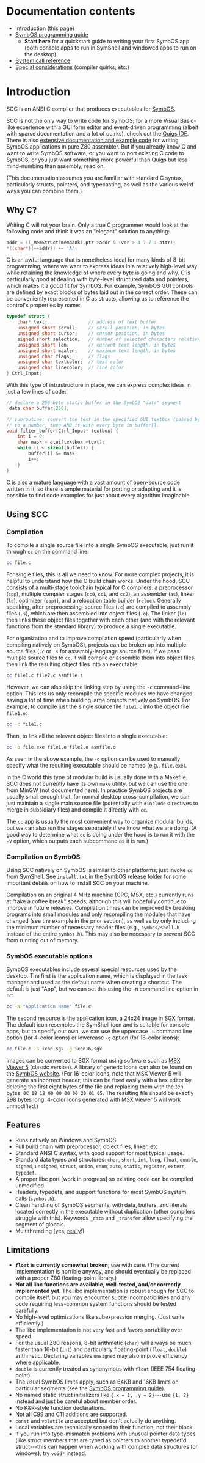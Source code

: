# Documentation contents

* [Introduction](#introduction) (this page)
* [SymbOS programming guide](symbos.md)
	* **Start here** for a quickstart guide to writing your first SymbOS app (both console apps to run in SymShell and windowed apps to run on the desktop).
* [System call reference](syscalls.md)
* [Special considerations](special.md) (compiler quirks, etc.)

# Introduction

SCC is an ANSI C compiler that produces executables for [SymbOS](https://symbos.org).

SCC is not the only way to write code for SymbOS; for a more Visual Basic-like experience with a GUI form editor and event-driven programming (albeit with sparse documentation and a lot of quirks), check out the [Quigs IDE](https://symbos.org/quigs.htm). There is also [extensive documentation and example code](https://symbos.org/download.htm) for writing SymbOS applications in pure Z80 assembler. But if you already know C and want to write SymbOS software, or you want to port existing C code to SymbOS, or you just want something more powerful than Quigs but less mind-numbing than assembly, read on.

(This documentation assumes you are familiar with standard C syntax, particularly structs, pointers, and typecasting, as well as the various weird ways you can combine them.)

## Why C?

Writing C will rot your brain. Only a true C programmer would look at the following code and think it was an "elegant" solution to anything:

```c
addr = ((_MemStruct)membank).ptr->addr & (ver > 4 ? 7 : attr);
*((char*)(++addr)) += 'A';
```

C is an awful language that is nonetheless ideal for many kinds of 8-bit programming, where we want to express ideas in a relatively high-level way while retaining the knowledge of where every byte is going and why. C is particularly good at dealing with byte-level structured data and pointers, which makes it a good fit for SymbOS. For example, SymbOS GUI controls are defined by exact blocks of bytes laid out in the correct order. These can be conveniently represented in C as structs, allowing us to reference the control's properties by name:

```c
typedef struct {
    char* text;               // address of text buffer
    unsigned short scroll;    // scroll position, in bytes
    unsigned short cursor;    // cursor position, in bytes
    signed short selection;   // number of selected characters relative to cursor
    unsigned short len;       // current text length, in bytes
    unsigned short maxlen;    // maximum text length, in bytes
    unsigned char flags;      // flags
    unsigned char textcolor;  // text color
    unsigned char linecolor;  // line color
} Ctrl_Input;
```

With this type of intrastructure in place, we can express complex ideas in just a few lines of code:

```c
// declare a 256-byte static buffer in the SymbOS "data" segment
_data char buffer[256];

// subroutine: convert the text in the specified GUI textbox (passed by reference)
// to a number, then AND it with every byte in buffer[].
void filter_buffer(Ctrl_Input* textbox) {
	int i = 0;
	char mask = atoi(textbox->text);
	while (i < sizeof(buffer)) {
		buffer[i] &= mask;
		i++;
	}
}
```

C is also a mature language with a vast amount of open-source code written in it, so there is ample material for porting or adapting and it is possible to find code examples for just about every algorithm imaginable.

## Using SCC

### Compilation

To compile a single source file into a single SymbOS executable, just run it through `cc` on the command line:

```bash
cc file.c
```

For single files, this is all we need to know. For more complex projects, it is helpful to understand how the C build chain works. Under the hood, SCC consists of a multi-stage toolchain typical for C compilers: a preprocessor (`cpp`), multiple compiler stages (`cc0`, `cc1`, and `cc2`), an assembler (`as`), linker (`ld`), optimizer (`copt`), and a relocation table builder (`reloc`). Generally speaking, after preprocessing, source files (`.c`) are compiled to assembly files (`.s`), which are then assembled into object files (`.o`). The linker (`ld`) then links these object files together with each other (and with the relevant functions from the standard library) to produce a single executable.

For organization and to improve compilation speed (particularly when compiling natively on SymbOS), projects can be broken up into multiple source files (`.c` or `.s` for assembly-language source files). If we pass multiple source files to `cc`, it will compile or assemble them into object files, then link the resulting object files into an executable:

```bash
cc file1.c file2.c asmfile.s
```

However, we can also skip the linking step by using the `-c` command-line option. This lets us only recompile the specific modules we have changed, saving a lot of time when building large projects natively on SymbOS. For example, to compile just the single source file `file1.c` into the object file `file1.o`:

```bash
cc -c file1.c
```

Then, to link all the relevant object files into a single executable:

```bash
cc -o file.exe file1.o file2.o asmfile.o
```

As seen in the above example, the `-o` option can be used to manually specify what the resulting executable should be named (e.g., `file.exe`).

In the C world this type of modular build is usually done with a Makefile. SCC does not currently have its own `make` utility, but we can use the one from MinGW (not documented here). In practice SymbOS projects are usually small enough that, for normal desktop cross-compilation, we can just maintain a single main source file (potentially with `#include` directives to merge in subsidiary files) and compile it directly with `cc`.

The `cc` app is usually the most convenient way to organize modular builds, but we can also run the stages separately if we know what we are doing. (A good way to determine what `cc` is doing under the hood is to run it with the `-V` option, which outputs each subcommand as it is run.)

### Compilation on SymbOS

Using SCC natively on SymbOS is similar to other platforms; just invoke `cc` from SymShell. See `install.txt` in the SymbOS release folder for some important details on how to install SCC on your machine.

Compilation on an original 4 MHz machine (CPC, MSX, etc.) currently runs at "take a coffee break" speeds, although this will hopefully continue to improve in future releases. Compilation times can be improved by breaking programs into small modules and only recompiling the modules that have changed (see the example in the prior section), as well as by only including the minimum number of necessary header files (e.g., `symbos/shell.h` instead of the entire `symbos.h`). This may also be necessary to prevent SCC from running out of memory.

### SymbOS executable options

SymbOS executables include several special resources used by the desktop. The first is the application name, which is displayed in the task manager and used as the default name when creating a shortcut. The default is just "App", but we can set this using the `-N` command line option in `cc`:

```bash
cc -N "Application Name" file.c
```

The second resource is the application icon, a 24x24 image in SGX format. The default icon resembles the SymShell icon and is suitable for console apps, but to specify our own, we can use the uppercase `-G` command line option (for 4-color icons) or lowercase `-g` option (for 16-color icons):

```bash
cc file.c -G icon.sgx -g icon16.sgx
```

Images can be converted to SGX format using software such as [MSX Viewer 5](https://marmsx.msxall.com/msxvw/msxvw5/index_en.php) (classic version). A library of generic icons can also be found on the [SymbOS website](http://symbos.org). (For 16-color icons, note that MSX Viewer 5 will generate an incorrect header; this can be fixed easily with a hex editor by deleting the first eight bytes of the file and replacing them with the ten bytes: `0C 18 18 00 00 00 00 20 01 05`. The resulting file should be exactly 298 bytes long. 4-color icons generated with MSX Viewer 5 will work unmodified.)

## Features

* Runs natively on Windows and SymbOS.
* Full build chain with preprocessor, object files, linker, etc.
* Standard ANSI C syntax, with good support for most typical usage.
* Standard data types and structures: `char`, `short`, `int`, `long`, `float`, `double`, `signed`, `unsigned`, `struct`, `union`, `enum`, `auto`, `static`, `register`, `extern`, `typedef`.
* A proper libc port [work in progress] so existing code can be compiled unmodified.
* Headers, typedefs, and support functions for most SymbOS system calls (`symbos.h`).
* Clean handling of SymbOS segments, with data, buffers, and literals located correctly in the executable without duplication (other compilers struggle with this). Keywords `_data` and `_transfer` allow specifying the segment of globals.
* Multithreading (yes, [really](syscalls.md#multithreading)!)

## Limitations

* **`float` is currently somewhat broken**; use with care. (The current implementation is horrible anyway, and should eventually be replaced with a proper Z80 floating-point library.)
* **Not all libc functions are available, well-tested, and/or correctly implemented yet**. The libc implementation is robust enough for SCC to compile itself, but you may encounter subtle incompatibilities and any code requiring less-common system functions should be tested carefully.
* No high-level optimizations like subexpression merging. (Just write efficiently.)
* The libc implementation is not very fast and favors portability over speed.
* For the usual Z80 reasons, 8-bit arithmetic (`char`) will always be much faster than 16-bit (`int`) and particularly floating-point (`float`, `double`) arithmetic. Declaring variables `unsigned` may also improve efficiency where applicable.
* `double` is currently treated as synonymous with `float` (IEEE 754 floating-point).
* The usual SymbOS limits apply, such as 64KB and 16KB limits on particular segments (see the [SymbOS programming guide](symbos.md)).
* No named static struct initializers like `{.x = 1, .y = 2}`---use `{1, 2}` instead and just be careful about member order.
* No K&R-style function declarations.
* Not all C99 and C11 additions are supported.
* `const` and `volatile` are accepted but don't actually do anything.
* Local variables are technically scoped to their function, not their block.
* If you run into type-mismatch problems with unusual pointer data types (like struct members that are typed as pointers to another typedef'd struct---this can happen when working with complex data structures for windows), try `void*` instead.

